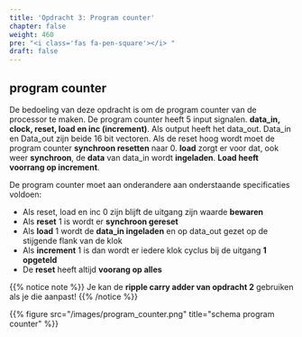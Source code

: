 ```yaml
---
title: 'Opdracht 3: Program counter'
chapter: false
weight: 460
pre: "<i class='fas fa-pen-square'></i> "
draft: false
---
```


## program counter
De bedoeling van deze opdracht is om de program counter van de processor te maken. De program counter heeft 5 input signalen. **data_in, clock, reset, load en inc (increment)**. Als output heeft het data_out. Data_in en Data_out zijn beide 16 bit vectoren. Als de reset hoog wordt moet de program counter **synchroon resetten** naar 0. **load** zorgt er voor dat, ook weer **synchroon**, de **data** van data_in wordt **ingeladen**. **Load heeft voorrang op increment**.

De program counter moet aan onderandere aan onderstaande specificaties voldoen:

* Als reset, load en inc 0 zijn blijft de uitgang zijn waarde **bewaren**
* Als **reset** 1 is wordt er **synchroon gereset**
* Als **load** 1 wordt de **data_in ingeladen** en op data_out gezet op de stijgende flank van de klok
* Als **increment** 1 is dan wordt er iedere klok cyclus bij de uitgang **1 opgeteld**
* De **reset** heeft altijd **voorang op alles**

{{% notice note %}}
Je kan de **ripple carry adder van opdracht 2** gebruiken als je die aanpast!
{{% /notice %}}

{{% figure src="/images/program_counter.png" title="schema program counter"  %}}